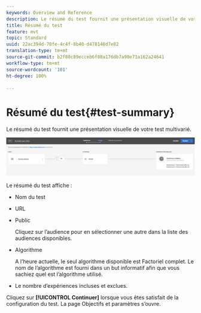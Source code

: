```yaml
---
keywords: Overview and Reference
description: Le résumé du test fournit une présentation visuelle de votre test multivarié.
title: Résumé du test
feature: mvt
topic: Standard
uuid: 22ac394d-70fe-4c4f-8b40-d478148d7e82
translation-type: tm+mt
source-git-commit: b2f80c89ecceb6f88a176db7a90e71a162a24641
workflow-type: tm+mt
source-wordcount: '101'
ht-degree: 100%

---
```



# Résumé du test{#test-summary}

Le résumé du test fournit une présentation visuelle de votre test multivarié.

![Boîte de dialogue de synthèse du test](/help/c-activities/c-multivariate-testing/t-create-multivariate-test/assets/summary2new.png)

Le résumé du test affiche :

* Nom du test
* URL
* Public

   Cliquez sur l’audience pour en sélectionner une autre dans la liste des audiences disponibles.
* Algorithme

   A l’heure actuelle, le seul algorithme disponible est Factoriel complet. Le nom de l’algorithme est fourni dans un but informatif afin que vous sachiez quel est l’algorithme utilisé.
* Le nombre d’expériences incluses et exclues.

Cliquez sur **[!UICONTROL Continuer]** lorsque vous êtes satisfait de la configuration du test. La page Objectifs et paramètres s’ouvre.
